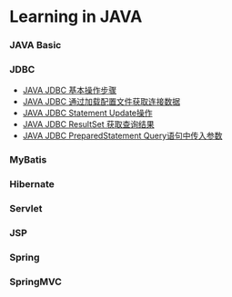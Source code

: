 # Learning in JAVA

### JAVA Basic

### JDBC

   * [JAVA JDBC 基本操作步骤](\jdbc\src\main\java\com\zhonghuasheng\jdbc\learn01\BasicSteps.java)
   * [JAVA JDBC 通过加载配置文件获取连接数据]()
   * [JAVA JDBC Statement Update操作](\jdbc\src\main\java\com\zhonghuasheng\jdbc\learn01\StatementDemo.java)
   * [JAVA JDBC ResultSet 获取查询结果]()
   * [JAVA JDBC PreparedStatement Query语句中传入参数]()

### MyBatis

### Hibernate

### Servlet

### JSP

### Spring

### SpringMVC
